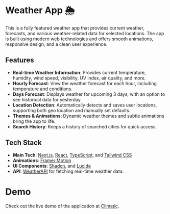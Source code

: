 # Weather App 🌦

This is a fully featured weather app that provides current weather, forecasts, and various weather-related data for selected locations. The app is built using modern web technologies and offers smooth animations, responsive design, and a clean user experience.

## Features

- **Real-time Weather Information**: Provides current temperature, humidity, wind speed, visibility, UV index, air quality, and more.
- **Hourly Forecast**: View the weather forecast for each hour, including temperature and conditions.
- **Days Forecast**: Displays weather for upcoming 3 days, with an option to see historical data for yesterday.
- **Location Detection**: Automatically detects and saves user locations, supporting both geo location and manually set defaults.
- **Themes & Animations**: Dynamic weather themes and subtle animations bring the app to life.
- **Search History**: Keeps a history of searched cities for quick access.

## Tech Stack

- **Main Tech**: [Next.js](https://nextjs.org/), [React](https://react.dev/), [TypeScript](https://www.typescriptlang.org/), and [Tailwind CSS](https://tailwindcss.com/)
- **Animations**: [Framer Motion](https://www.framer.com/motion/)
- **UI Components**: [Shadcn](https://ui.shadcn.com/), and [Lucide](https://lucide.dev/)
- **API**: [WeatherAPI](https://www.weatherapi.com/) for fetching real-time weather data.

# Demo

Check out the live demo of the application at [Climatic](https://climatic-app.netlify.app/).
